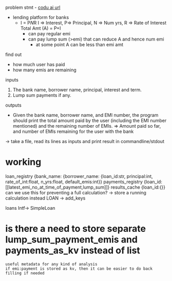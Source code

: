 problem stmt - [codu ai url](https://codu.ai/coding-problem/the%20ledger%20co)
- lending platform for banks
    - I = P*N*R
        I => Interest, P=> Principal, N => Num yrs, R => Rate of Interest
      Total Amt (A) = P+I
      - can pay regular emi
      - can pay lump sum (>emi) that can reduce A and hence num emi
        - at some point A  can be less than emi amt
    
find out
- how much user has paid
- how many emis are remaining

inputs
1. The bank name, borrower name, principal, interest and term.
2. Lump sum payments if any.

outputs
- Given the bank name, borrower name, and EMI number, 
the program should print the total amount paid by the user 
(including the EMI number mentioned) and the remaining number of EMIs.
=> Amount paid so far, and number of EMIs remaining for the user with the bank



-> take a file, read its lines as inputs and print result in commandline/stdout



# working
loan_registry {bank_name: {borrower_name: {loan_id:str, principal:int, rate_of_int:float, n_yrs:float, default_emis:int}}
payments_registry {loan_id:[[latest_emi_no_at_time_of_payment,lump_sum]]}
results_cache {loan_id:{}}  can we use this for preventing a full calculation? -> store a running calculation instead
LOAN -> add_keys

loans Intf-> SimpleLoan

#  is there a need to store separate lump_sum_payment_emis and payments_as_kv instead of list
    useful metadata for any kind of analysis
    if emi:payment is stored as kv, then it can be easier to do back filling if needed
    
